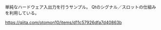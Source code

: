 単純なハードウェア入出力を行うサンプル。
Qtのシグナル／スロットの仕組みを利用している。

https://qiita.com/otomon10/items/d11c57926dfa7d40863b
